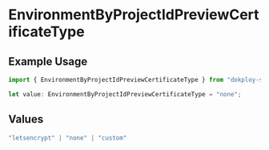 # EnvironmentByProjectIdPreviewCertificateType

## Example Usage

```typescript
import { EnvironmentByProjectIdPreviewCertificateType } from "dokploy-sdk/models/operations";

let value: EnvironmentByProjectIdPreviewCertificateType = "none";
```

## Values

```typescript
"letsencrypt" | "none" | "custom"
```